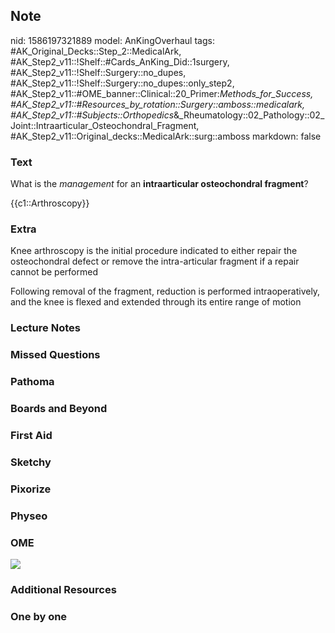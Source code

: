 ## Note
nid: 1586197321889
model: AnKingOverhaul
tags: #AK_Original_Decks::Step_2::MedicalArk, #AK_Step2_v11::!Shelf::#Cards_AnKing_Did::1surgery, #AK_Step2_v11::!Shelf::Surgery::no_dupes, #AK_Step2_v11::!Shelf::Surgery::no_dupes::only_step2, #AK_Step2_v11::#OME_banner::Clinical::20_Primer:_Methods_for_Success, #AK_Step2_v11::#Resources_by_rotation::Surgery::amboss::medicalark, #AK_Step2_v11::#Subjects::Orthopedics_&_Rheumatology::02_Pathology::02_Joint::Intraarticular_Osteochondral_Fragment, #AK_Step2_v11::Original_decks::MedicalArk::surg::amboss
markdown: false

### Text
What is the <i>management</i> for an <b>intraarticular
osteochondral fragment</b>?
<div>
  {{c1::Arthroscopy}}
</div>

### Extra
Knee arthroscopy is the initial procedure indicated to either
repair the osteochondral defect or remove the intra-articular
fragment if a repair cannot be performed
<div>
  Following removal of the fragment, reduction is performed
  intraoperatively, and the knee is flexed and extended through its
  entire range of motion
</div>

### Lecture Notes


### Missed Questions


### Pathoma


### Boards and Beyond


### First Aid


### Sketchy


### Pixorize


### Physeo


### OME
<div class="ome-widget">
  <a href="https://onlinemeded.org/spa/surgery?ref=anki"><img src=
  "_OME_AnkiFlashcards_Topic_5.png"></a>
</div>

### Additional Resources


### One by one

